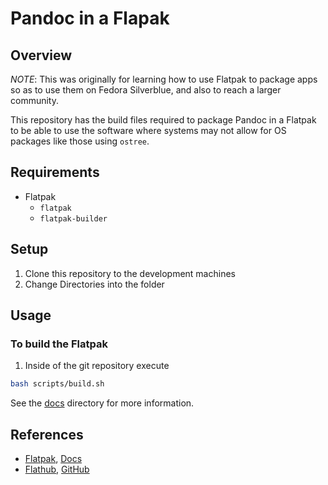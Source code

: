 # Pandoc in a Flapak

## Overview

_NOTE_: This was originally for learning how to use Flatpak to package apps so as to use
them on Fedora Silverblue, and also to reach a larger community.

This repository has the build files required to package Pandoc in a Flatpak to
be able to use the software where systems may not allow for OS packages like
those using `ostree`. 

## Requirements

* Flatpak
  * `flatpak`
  * `flatpak-builder`

## Setup

1. Clone this repository to the development machines
2. Change Directories into the folder

## Usage

### To build the Flatpak

1. Inside of the git repository execute

```bash
bash scripts/build.sh
```

See the [docs](docs/README.md) directory for more information.

## References

* [Flatpak](https://flatpak.org), [Docs](https://docs.flatpak.org/en/latest/index.html)
* [Flathub](https://flathub.org), [GitHub](https://github.com/flathub)
